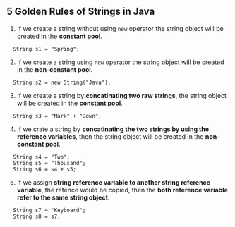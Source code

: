 ## 5 Golden Rules of Strings in Java


1. If we create a string without using `new` operator the string object will be created in the **constant pool**.
``` 
  String s1 = "Spring";
```

2. If we create a string using `new` operator the string object will be created in the **non-constant pool**.
```
  String s2 = new String("Java");
```

3. If we create a string by **concatinating two raw strings**, the string object will be created in the **constant pool**.
```
  String s3 = "Mark" + "Down";
```

4. If we crate a string by **concatinating the two strings by using the reference variables**, then the string object will be created in the **non-constant pool**.
```
  String s4 = "Two";
  String s5 = "Thousand";
  String s6 = s4 + s5;
```

5. If we assign **string reference variable to another string reference variable**, the refence would be copied, then the **both reference variable refer to the same string object**.
```
  String s7 = "Keyboard";
  String s8 = s7;
```
